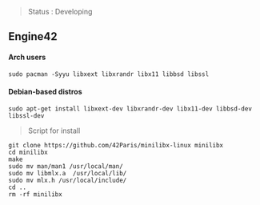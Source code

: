> Status : Developing

## Engine42
#### Arch users
```sudo pacman -Syyu libxext libxrandr libx11 libbsd libssl```
#### Debian-based distros
```sudo apt-get install libxext-dev libxrandr-dev libx11-dev libbsd-dev libssl-dev```

> Script for install
```
git clone https://github.com/42Paris/minilibx-linux minilibx
cd minilibx
make
sudo mv man/man1 /usr/local/man/
sudo mv libmlx.a  /usr/local/lib/
sudo mv mlx.h /usr/local/include/
cd ..
rm -rf minilibx
```
